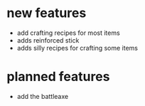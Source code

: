 # new features
* add crafting recipes for most items
* adds reinforced stick
* adds silly recipes for crafting some items
# planned features
* add the battleaxe
